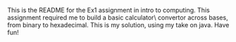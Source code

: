 This is the README for the Ex1 assignment in intro to computing.
This assignment required me to build a basic calculator\ convertor
across bases, from binary to hexadecimal. This is my solution, 
using my take on java. Have fun!